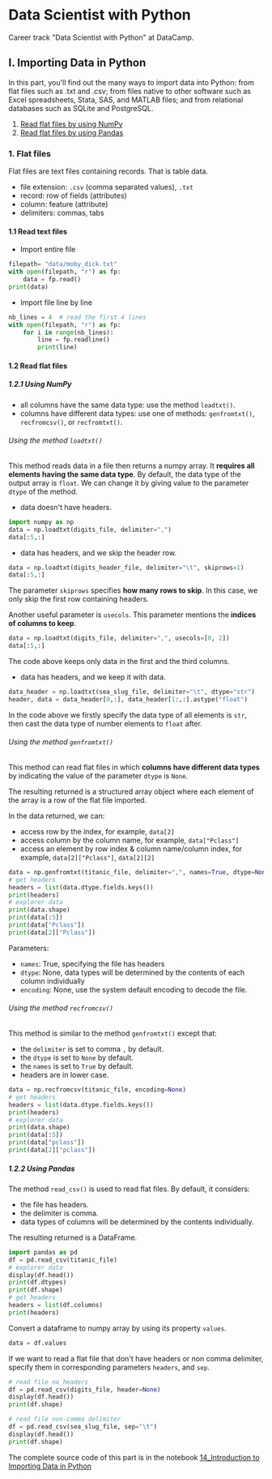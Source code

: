 # Data Scientist with Python
Career track "Data Scientist with Python" at DataCamp.

## I. Importing Data in Python

In this part, you'll find out the many ways to import data into Python: from flat files such as .txt and .csv; from files native to other software such as Excel spreadsheets, Stata, SAS, and MATLAB files; and from relational databases such as SQLite and PostgreSQL.

1. [Read flat files by using NumPy](#121-using-numpy)
2. [Read flat files by using Pandas](#122-using-pandas)

### 1. Flat files

Flat files are text files containing records. That is table data.
-   file extension: `.csv` (comma separated values), `.txt`
-   record: row of fields (attributes)
-   column: feature (attribute)
-   delimiters: commas, tabs

#### 1.1 Read text files
- Import entire file
```Python
filepath= "data/moby_dick.txt"
with open(filepath, "r") as fp:
    data = fp.read()
print(data)
```

- Import file line by line
```Python
nb_lines = 4  # read the first 4 lines
with open(filepath, "r") as fp:
    for i in range(nb_lines):
        line = fp.readline()
        print(line)
```

#### 1.2 Read flat files

##### 1.2.1 Using NumPy
- all columns have the same data type: use the method `loadtxt()`.
- columns have different data types: use one of methods: `genfromtxt()`, `recfromcsv()`, or `recfromtxt()`.

###### Using the method `loadtxt()`
This method reads data in a file then returns a numpy array. It **requires all elements having the same data type**. By default, the data type of the output array is `float`. We can change it by giving value to the parameter `dtype` of the method.

- data doesn't have headers.
```Python
import numpy as np
data = np.loadtxt(digits_file, delimiter=",")
data[:5,:]
```
- data has headers, and we skip the header row.
```Python
data = np.loadtxt(digits_header_file, delimiter="\t", skiprows=1)
data[:5,:]
```
The parameter `skiprows` specifies **how many rows to skip**. In this case, we only skip the first row containing headers.

Another useful parameter is `usecols`. This parameter mentions the **indices of columns to keep**.
```Python
data = np.loadtxt(digits_file, delimiter=",", usecols=[0, 2])
data[:5,:]
```
The code above keeps only data in the first and the third columns.

- data has headers, and we keep it with data.
```Python
data_header = np.loadtxt(sea_slug_file, delimiter="\t", dtype="str")
header, data = data_header[0,:], data_header[1:,:].astype("float")
```
In the code above we firstly specify the data type of all elements is `str`, then cast the data type of number elements to `float` after.

###### Using the method `genfromtxt()`

This method can read flat files in which **columns have different data types** by indicating the value of the parameter `dtype` is `None`.

The resulting returned is a structured array object where each element of the array is a row of the flat file imported.

In the data returned, we can:
- access row by the index, for example, `data[2]`
- access column by the column name, for example, `data["Pclass"]`
- access an element by row index & column name/column index, for example, `data[2]["Pclass"]`, `data[2][2]`
```Python
data = np.genfromtxt(titanic_file, delimiter=",", names=True, dtype=None, encoding=None)
# get headers
headers = list(data.dtype.fields.keys())
print(headers)
# explorer data
print(data.shape)
print(data[:5])
print(data["Pclass"])
print(data[2]["Pclass"])
```
Parameters:
- `names`: True, specifying the file has headers
- `dtype`: None, data types will be determined by the contents of each column individually
- `encoding`: None, use the system default encoding to decode the file.

###### Using the method `recfromcsv()`
This method is similar to the method `genfromtxt()` except that:
- the `delimiter` is set to comma `,` by default.
- the `dtype` is set to `None` by default.
- the `names` is set to `True` by default.
- headers are in lower case.
```Python
data = np.recfromcsv(titanic_file, encoding=None)
# get headers
headers = list(data.dtype.fields.keys())
print(headers)
# explorer data
print(data.shape)
print(data[:5])
print(data["pclass"])
print(data[2]["pclass"])
```
##### 1.2.2 Using Pandas

The method `read_csv()` is used to read flat files. By default, it considers:
- the file has headers.
- the delimiter is comma.
- data types of columns will be determined by the contents individually.

The resulting returned is a DataFrame.
```Python
import pandas as pd
df = pd.read_csv(titanic_file)
# explorer data
display(df.head())
print(df.dtypes)
print(df.shape)
# get headers
headers = list(df.columns)
print(headers)
```

Convert a dataframe to numpy array by using its property `values`.
```Python
data = df.values
```

If we want to read a flat file that don't have headers or non comma delimiter, specify them in corresponding parameters `headers`, and `sep`.
```Python
# read file no headers
df = pd.read_csv(digits_file, header=None)
display(df.head())
print(df.shape)

# read file non-comma delimiter
df = pd.read_csv(sea_slug_file, sep="\t")
display(df.head())
print(df.shape)
```

The complete source code of this part is in the notebook [14_Introduction to Importing Data in Python](14_Introduction%20to%20Importing%20Data%20in%20Python.ipynb)